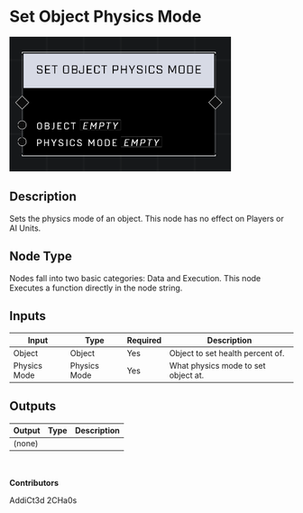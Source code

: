 # Set Object Physics Mode
![](../../../.gitbook/assets/set-object-physics-mode.png)
## Description
Sets the physics mode of an object. This node has no effect on Players or AI Units.

## Node Type
Nodes fall into two basic categories: Data and Execution. This node Executes a function directly in the node string.

## Inputs
| Input | Type | Required | Description |
|------------------|------------------|----------|--------------------------------------------------------------|
| Object | Object | Yes | Object to set health percent of. |
| Physics Mode | Physics Mode | Yes | What physics mode to set object at. |


## Outputs
| Output | Type | Description |
|------------------|------------------|--------------------------------------------------------------|
| (none) | | |

\
\
**Contributors**

AddiCt3d 2CHa0s